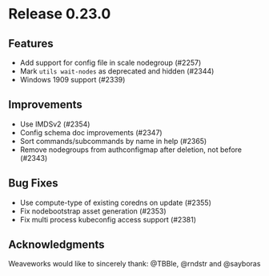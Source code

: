 # Release 0.23.0


## Features

- Add support for config file in scale nodegroup (#2257)
- Mark `utils wait-nodes` as deprecated and hidden (#2344)
- Windows 1909 support (#2339)

## Improvements

- Use IMDSv2 (#2354)
- Config schema doc improvements (#2347)
- Sort commands/subcommands by name in help (#2365)
- Remove nodegroups from authconfigmap after deletion, not before (#2343)

## Bug Fixes

- Use compute-type of existing coredns on update (#2355)
- Fix nodebootstrap asset generation (#2353)
- Fix multi process kubeconfig access support (#2381)

## Acknowledgments
Weaveworks would like to sincerely thank:
@TBBle, @rndstr and @sayboras

